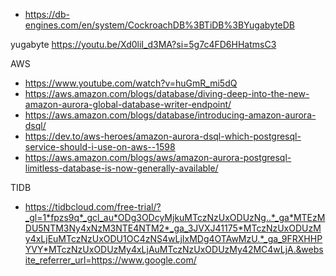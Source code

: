 * https://db-engines.com/en/system/CockroachDB%3BTiDB%3BYugabyteDB

yugabyte
https://youtu.be/Xd0liI_d3MA?si=5g7c4FD6HHatmsC3

AWS
* https://www.youtube.com/watch?v=huGmR_mi5dQ
* https://aws.amazon.com/blogs/database/diving-deep-into-the-new-amazon-aurora-global-database-writer-endpoint/
* https://aws.amazon.com/blogs/database/introducing-amazon-aurora-dsql/
* https://dev.to/aws-heroes/amazon-aurora-dsql-which-postgresql-service-should-i-use-on-aws--1598
* https://aws.amazon.com/blogs/aws/amazon-aurora-postgresql-limitless-database-is-now-generally-available/


TIDB

* https://tidbcloud.com/free-trial/?_gl=1*fpzs9q*_gcl_au*ODg3ODcyMjkuMTczNzUxODUzNg..*_ga*MTEzMDU5NTM3Ny4xNzM3NTE4NTM2*_ga_3JVXJ41175*MTczNzUxODUzMy4xLjEuMTczNzUxODU1OC4zNS4wLjIxMDg4OTAwMzU.*_ga_9FRXHHPYVY*MTczNzUxODUzMy4xLjAuMTczNzUxODUzMy42MC4wLjA.&website_referrer_url=https://www.google.com/